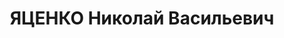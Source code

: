 ---
title: ЯЦЕНКО Николай Васильевич
description: "Род. в 1907, Краснохолмский с/с, русский, обр.: грамотный, бывший член\
  \ ВКП(б). Проживал: Красногвардейский р-н, с. Медвежинское. И.о. начальника политотдела\
  \ \n  Арестован 04.10.1937. Приговор: ВМН. Расстрелян"
---